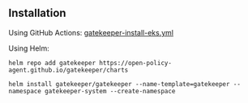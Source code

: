 ## Installation ##

Using GitHub Actions:  [gatekeeper-install-eks.yml](../../../.github/workflows/gatekeeper-install-eks.yml)

Using Helm: 
```
helm repo add gatekeeper https://open-policy-agent.github.io/gatekeeper/charts
```
```
helm install gatekeeper/gatekeeper --name-template=gatekeeper --namespace gatekeeper-system --create-namespace
```